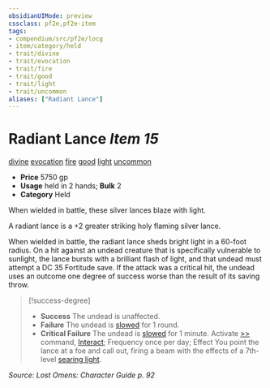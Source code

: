 ```yaml
---
obsidianUIMode: preview
cssclass: pf2e,pf2e-item
tags:
- compendium/src/pf2e/locg
- item/category/held
- trait/divine
- trait/evocation
- trait/fire
- trait/good
- trait/light
- trait/uncommon
aliases: ["Radiant Lance"]
---
```

# Radiant Lance *Item 15*  
[divine](/rules/traits/divine.md)  [evocation](/rules/traits/evocation.md)  [fire](/rules/traits/fire.md)  [good](/rules/traits/good.md)  [light](/rules/traits/light.md)  [uncommon](/rules/traits/uncommon.md)  

- **Price** 5750 gp
- **Usage** held in 2 hands; **Bulk** 2
- **Category** Held

When wielded in battle, these silver lances blaze with light.

A radiant lance is a +2 greater striking holy flaming silver lance.

When wielded in battle, the radiant lance sheds bright light in a 60-foot radius. On a hit against an undead creature that is specifically vulnerable to sunlight, the lance bursts with a brilliant flash of light, and that undead must attempt a DC 35 Fortitude save. If the attack was a critical hit, the undead uses an outcome one degree of success worse than the result of its saving throw.

> [!success-degree] 
> - **Success** The undead is unaffected.
> - **Failure** The undead is [slowed](/rules/conditions.md#Slowed) for 1 round.
> - **Critical Failure** The undead is [slowed](/rules/conditions.md#Slowed) for 1 minute. Activate [>>](/rules/core-rulebook/chapter-9-playing-the-game.md#Actions "Two-Action") command, [Interact](/rules/actions/interact.md); Frequency once per day; Effect You point the lance at a foe and call out, firing a beam with the effects of a 7th-level [searing light](/compendium/spells/searing-light.md).

*Source: Lost Omens: Character Guide p. 92*